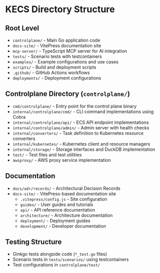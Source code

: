 # KECS Directory Structure

## Root Level
- `controlplane/` - Main Go application code
- `docs-site/` - VitePress documentation site
- `mcp-server/` - TypeScript MCP server for AI integration
- `tests/` - Scenario tests with testcontainers
- `examples/` - Example configurations and use cases
- `scripts/` - Build and deployment scripts
- `.github/` - GitHub Actions workflows
- `deployments/` - Deployment configurations

## Controlplane Directory (`controlplane/`)
- `cmd/controlplane/` - Entry point for the control plane binary
- `internal/controlplane/cmd/` - CLI command implementations using Cobra
- `internal/controlplane/api/` - ECS API endpoint implementations
- `internal/controlplane/admin/` - Admin server with health checks
- `internal/converters/` - Task definition to Kubernetes resource converters
- `internal/kubernetes/` - Kubernetes client and resource managers
- `internal/storage/` - Storage interfaces and DuckDB implementation
- `test/` - Test files and test utilities
- `awsproxy/` - AWS proxy service implementation

## Documentation
- `docs/adr/records/` - Architectural Decision Records
- `docs-site/` - VitePress-based documentation site
  - `.vitepress/config.js` - Site configuration
  - `guides/` - User guides and tutorials
  - `api/` - API reference documentation
  - `architecture/` - Architecture documentation
  - `deployment/` - Deployment guides
  - `development/` - Developer documentation

## Testing Structure
- Ginkgo tests alongside code (`*_test.go` files)
- Scenario tests in `tests/scenarios/` using testcontainers
- Test configurations in `controlplane/test/`